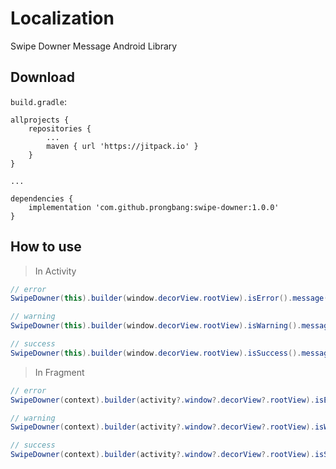 # Localization

Swipe Downer Message Android Library

## Download

```build.gradle```:
```
allprojects {
    repositories {
        ...
        maven { url 'https://jitpack.io' }
    }
}

...

dependencies {
    implementation 'com.github.prongbang:swipe-downer:1.0.0'
}
```

## How to use

> In Activity
```java
// error
SwipeDowner(this).builder(window.decorView.rootView).isError().message("Error").show()

// warning
SwipeDowner(this).builder(window.decorView.rootView).isWarning().message("Warning").show()

// success
SwipeDowner(this).builder(window.decorView.rootView).isSuccess().message("Success").show()
```

> In Fragment
```java
// error
SwipeDowner(context).builder(activity?.window?.decorView?.rootView).isError().message("Error").show()

// warning
SwipeDowner(context).builder(activity?.window?.decorView?.rootView).isWarning().message("Warning").show()

// success
SwipeDowner(context).builder(activity?.window?.decorView?.rootView).isSuccess().message("Success").show()
```